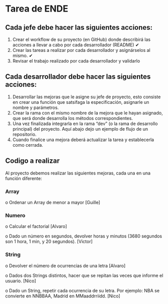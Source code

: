 
# Tarea de ENDE

## Cada jefe debe hacer las siguientes acciones:

1. Crear el workflow de su proyecto (en GitHub) donde describirá las acciones a llevar a cabo por cada desarrollador (README) ✔
2. Crear las tareas a realizar por cada desarrollador y asignárselos al mismo. ✔
3. Revisar el trabajo realizado por cada desarrollador y validarlo

## Cada desarrollador debe hacer las siguientes acciones:

1. Desarrollar las mejoras que le asigne su jefe de proyecto, esto consiste en crear una función que satsifaga la especificación, asignarle un nombre y parámetros. 
2. Crear la rama con el mismo nombre de la mejora que le hayan asignado, que será donde desarrolla los métodos correspondientes.
3. Una vez finalizada integrarla en la rama “dev” (o la rama de desarrollo principal) del proyecto. Aquí abajo dejo un ejemplo de flujo de un repositorio.
4. Cuando finalice una mejora deberá actualizar la tarea y establecerla como cerrada.

## Codigo a realizar

Al proyecto debemos realizar las siguientes mejoras, cada una en una función diferente:

### Array

o Ordenar un Array de menor a mayor [Guille]

### Numero
o Calcular el factorial [Alvaro]

o Dado un número en segundos, devolver horas y minutos (3680 segundos son 1 hora, 1 min, y 20 segundos). [Victor] 

### String
o Devolver el número de ocurrencias de una letra [Alvaro]

o Dados dos Strings distintos, hacer que se repitan las veces que informe el usuario. [Nico]

o Dado un String, repetir cada ocurrencia de su letra. Por ejemplo: NBA se convierte en NNBBAA, Madrid en MMaaddrriidd. [Nico]
